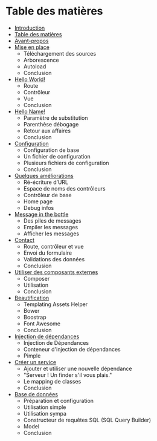 # Table des matières

* [Introduction](README.md)
* [Table des matières](book/table_des_matieres/README.md)
* [Avant-propos](book/avant_propos/README.md)
* [Mise en place](book/mise_en_place/README.md)
    - Téléchargement des sources
    - Arborescence
    - Autoload
    - Conclusion
* [Hello World!](book/hello_world/README.md)
    - Route
    - Contrôleur
    - Vue
    - Conclusion
* [Hello Name!](book/hello_name/README.md)
    - Paramètre de substitution
    - Parenthèse débogage
    - Retour aux affaires
    - Conclusion
* [Configuration](book/configuration/README.md)
    - Configuration de base
    - Un fichier de configuration
    - Plusieurs fichiers de configuration
    - Conclusion
* [Quelques améliorations](book/quelques_ameliorations/README.md)
    - Ré-écriture d’URL
    - Espace de noms des contrôleurs
    - Contrôleur de base
    - Home page
    - Debug infos
* [Message in the bottle](book/message_in_the_bottle/README.md)
    - Des piles de messages
    - Empiler les messages
    - Afficher les messages
* [Contact](book/contact/README.md)
    - Route, contrôleur et vue
    - Envoi du formulaire
    - Validations des données
    - Conclusion
* [Utiliser des composants externes](book/utiliser_des_composants_externes/README.md)
    - Composer
    - Utilisation
    - Conclusion
* [Beautification](beautification/README.md)
    - Templating Assets Helper
    - Bower
    - Boostrap
    - Font Awesome
    - Conclusion
* [Injection de dépendances](book/injection_de_dependances/README.md)
    - Injection de Dépendances
    - Conteneur d'injection de dépendances
    - Pimple
* [Créer un service](book/creer_un_service/README.md)
    - Ajouter et utiliser une nouvelle dépendance
    - "Serveur ! Un finder s'il vous plais."
    - Le mapping de classes
    - Conclusion
* [Base de données](book/base_de_donnees/README.md)
    - Préparation et configuration
    - Utilisation simple
    - Utilisation sympa
    - Constructeur de requêtes SQL (SQL Query Builder)
    - Model
    - Conclusion
